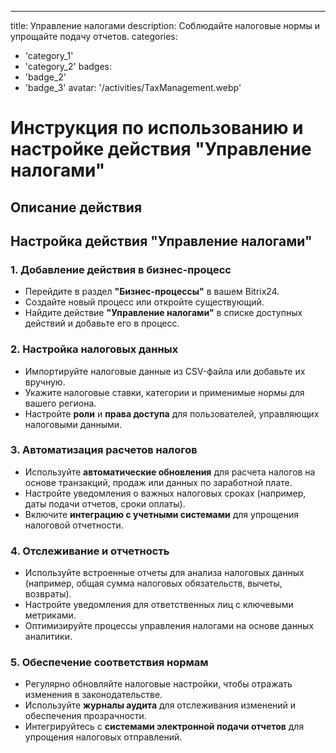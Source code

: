 ---
title: Управление налогами
description: Соблюдайте налоговые нормы и упрощайте подачу отчетов.
categories: 
  - 'category_1'
  - 'category_2'
badges: 
  - 'badge_2'
  - 'badge_3'
avatar: '/activities/TaxManagement.webp'

# Инструкция по использованию и настройке действия "Управление налогами"

## Описание действия

## **Настройка действия "Управление налогами"**

### 1. Добавление действия в бизнес-процесс
- Перейдите в раздел **"Бизнес-процессы"** в вашем Bitrix24.
- Создайте новый процесс или откройте существующий.
- Найдите действие **"Управление налогами"** в списке доступных действий и добавьте его в процесс.

### 2. Настройка налоговых данных
- Импортируйте налоговые данные из CSV-файла или добавьте их вручную.
- Укажите налоговые ставки, категории и применимые нормы для вашего региона.
- Настройте **роли** и **права доступа** для пользователей, управляющих налоговыми данными.

### 3. Автоматизация расчетов налогов
- Используйте **автоматические обновления** для расчета налогов на основе транзакций, продаж или данных по заработной плате.
- Настройте уведомления о важных налоговых сроках (например, даты подачи отчетов, сроки оплаты).
- Включите **интеграцию с учетными системами** для упрощения налоговой отчетности.

### 4. Отслеживание и отчетность
- Используйте встроенные отчеты для анализа налоговых данных (например, общая сумма налоговых обязательств, вычеты, возвраты).
- Настройте уведомления для ответственных лиц с ключевыми метриками.
- Оптимизируйте процессы управления налогами на основе данных аналитики.

### 5. Обеспечение соответствия нормам
- Регулярно обновляйте налоговые настройки, чтобы отражать изменения в законодательстве.
- Используйте **журналы аудита** для отслеживания изменений и обеспечения прозрачности.
- Интегрируйтесь с **системами электронной подачи отчетов** для упрощения налоговых отправлений.